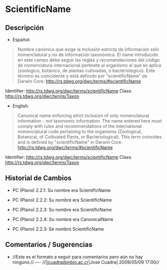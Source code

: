 # ScientificName #


## Descripción ##
  * Español:


> Nombre canónico que exige la inclusión estricta de información sólo nomenclatural y _no_ de información taxonómica. El name introducido en este campo debe seguir las reglas y recomendaciones del código de nomenclatura internacional pertinete al organismo al que se aplica (zoologico, botánico, de plantas cultivadas, o bacteriológico). Este término es coincidente y está definido por "scientificName" de Darwin Core: http://rs.tdwg.org/dwc/terms/#scientificName

Identifier:	http://rs.tdwg.org/dwc/terms/scientificName
Class:	http://rs.tdwg.org/dwc/terms/Taxon



  * English:
> Canonical name enforcing strict inclusion of only nomenclatural information - _not_ taxonomic information. The name entered here must comply with rules and recommendations of the international nomenclatural code pertaining to the organisms (Zoological, Botanical, of Cultivated Pants, or Bacteriological). This term coincides and is defined by "scientificName" in Darwin Core: http://rs.tdwg.org/dwc/terms/#scientificName

Identifier:	http://rs.tdwg.org/dwc/terms/scientificName
Class:	http://rs.tdwg.org/dwc/terms/Taxon

## Historial de Cambios ##
  * PC (Plano) 2.2.1: Su nombre era ScientificName

  * PC (Plano) 2.2.2: Su nombre era ScientificName

  * PC (Plano) 2.2.3: Su nombre era ScientificName

  * PC (Plano) 2.2.4: Su nombre era CanonicalName

  * PC (Plano) 2.2.3: Se nombró ScientificName

## Comentarios / Sugerencias ##

  * //Este es el formato a seguir para comentarios pero aún no hay ninguno.// --- //[jcuadra@inbio.ac.cr|Jose Cuadra] 2008/05/09 17:00//
